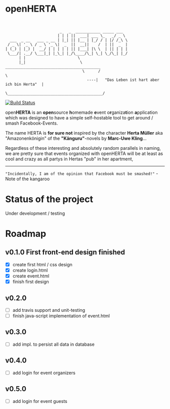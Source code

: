 # openHERTA
```


                        _   _  ___________ _____ ___  
                       | | | ||  ___| ___ \_   _/ _ \
  ___  _ __   ___ _ __ | |_| || |__ | |_/ / | |/ /_\ \
 / _ \| '_ \ / _ \ '_ \|  _  ||  __||    /  | ||  _  |
| (_) | |_) |  __/ | | | | | || |___| |\ \  | || | | |
 \___/| .__/ \___|_| |_\_| |_/\____/\_| \_| \_/\_| |_/
      | |                       \
      |_|                        \        __________________________________________                                 
                                  \      /                                          \
                                    ----|   "Das Leben ist hart aber ich bin Herta"  |
                                         \__________________________________________/
```
[![Build Status](https://travis-ci.com/mezorian/openHERTA.svg?branch=development)](https://travis-ci.com/mezorian/openHERTA)

open**HERTA** is an **open**source **h**omemade **e**vent o**r**ganiza**t**ion **a**pplication which was designed to have a simple self-hostable tool to get around / smash Facebook-Events.

The name HERTA is **for sure not** inspired by the character **Herta Müller** aka "Amazonenkönigin" of the **"Känguru"**-novels by **Marc-Uwe Kling**...

Regardless of these interesting and absolutely random parallels in naming, we are pretty sure that events organized with openHERTA will be at least as cool and crazy as all partys in Hertas "pub" in her apartment,

--------------------

`"Incidentally, I am of the opinion that Facebook must be smashed!"` - Note of the kangaroo

# Status of the project
Under development / testing

# Roadmap

## v0.1.0 First front-end design finished
- [x] create first html / css design
- [x] create login.html
- [x] create event.html
- [x] finish first design

## v0.2.0
- [ ] add travis support and unit-testing
- [ ] finish java-script implementation of event.html

## v0.3.0
- [ ] add impl. to persist all data in database

## v0.4.0
- [ ] add login for event organizers

## v0.5.0
- [ ] add login for event guests
